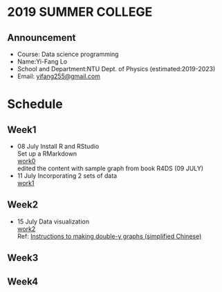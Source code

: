 # 2019 SUMMER COLLEGE <br/>
## Announcement
* Course: Data science programming <br/>
* Name:Yi-Fang Lo <br/>
* School and Department:NTU Dept. of Physics (estimated:2019-2023)<br/>
* Email: yifang255@gmail.com <br/>
# Schedule <br/>
## Week1 <br/>
* 08 July Install R and RStudio <br/>
Set up a RMarkdown <br/>
[work0](https://vladislav292.github.io/2019summer-datasciece/work1/1.html) <br/>
edited the content with sample graph from book R4DS (09 JULY) <br/>
* 11 July Incorporating 2 sets of data <br/>
[work1](https://vladislav292.github.io/2019summer-datasciece/work2/work2.html)
## Week2 <br/>
* 15 July Data visualization <br/>
[work2](https://vladislav292.github.io/2019summer-datasciece/work3/work3.html)<br/>
Ref: [Instructions to making double-y graphs (simplified Chinese)](https://blog.csdn.net/kMD8d5R/article/details/81713813)
## Week3<br/>
## Week4
